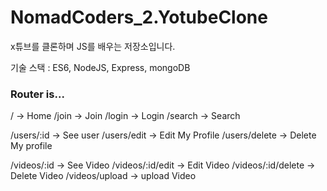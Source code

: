 # NomadCoders_2.YotubeClone

x튜브를 클론하며 JS를 배우는 저장소입니다.

기술 스택 : ES6, NodeJS, Express, mongoDB

### Router is...

/ -> Home
/join -> Join
/login -> Login
/search -> Search

/users/:id -> See user
/users/edit -> Edit My Profile
/users/delete -> Delete My profile

/videos/:id -> See Video
/videos/:id/edit -> Edit Video
/videos/:id/delete -> Delete Video
/videos/upload -> upload Video
